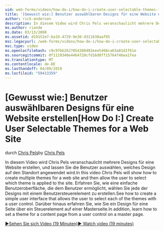 ```yaml
---
uid: web-forms/videos/how-do-i/how-do-i-create-user-selectable-themes-for-a-web-site
title: '[Gewusst wie:] Benutzer auswählbaren Designs für eine Website erstellen | Microsoft-Dokumentation'
author: rick-anderson
description: In diesem Video wird Chris Pels veranschaulicht mehrere Designs für eine Website erstellen, und lassen Sie die Benutzer auswählen, welches Design auf den Standort angewendet wird. Finden Sie unter wie...
ms.author: riande
ms.date: 03/13/2008
ms.assetid: d19152e7-ba19-4729-9e30-d311630aaf95
msc.legacyurl: /web-forms/videos/how-do-i/how-do-i-create-user-selectable-themes-for-a-web-site
msc.type: video
ms.openlocfilehash: c9c97bb2627054380d92eee5468ca03a81d2f61e
ms.sourcegitcommit: 0f1119340e4464720cfd16d0ff15764746ea1fea
ms.translationtype: MT
ms.contentlocale: de-DE
ms.lasthandoff: 04/09/2019
ms.locfileid: "59413359"
---
```

# <a name="how-do-i-create-user-selectable-themes-for-a-web-site"></a><span data-ttu-id="30f35-104">[Gewusst wie:] Benutzer auswählbaren Designs für eine Website erstellen</span><span class="sxs-lookup"><span data-stu-id="30f35-104">[How Do I:] Create User Selectable Themes for a Web Site</span></span>

<span data-ttu-id="30f35-105">durch [Chris Pels](https://twitter.com/chrispels)</span><span class="sxs-lookup"><span data-stu-id="30f35-105">by [Chris Pels](https://twitter.com/chrispels)</span></span>

<span data-ttu-id="30f35-106">In diesem Video wird Chris Pels veranschaulicht mehrere Designs für eine Website erstellen, und lassen Sie die Benutzer auswählen, welches Design auf den Standort angewendet wird.</span><span class="sxs-lookup"><span data-stu-id="30f35-106">In this video Chris Pels will show how to create multiple themes for a web site and then allow the user to select which theme is applied to the site.</span></span> <span data-ttu-id="30f35-107">Erfahren Sie, wie eine einfache Benutzeroberfläche, die dem Benutzer ermöglicht, wählen Sie jede der Designs mit einem Benutzersteuerelement zu erstellen.</span><span class="sxs-lookup"><span data-stu-id="30f35-107">See how to create a simple user interface that allows the user to select each of the themes with a user control.</span></span> <span data-ttu-id="30f35-108">Darüber hinaus erfahren Sie, wie Sie ein Design für eine Seite über ein Steuerelement auf einer Masterseite.</span><span class="sxs-lookup"><span data-stu-id="30f35-108">In addition, learn how to set a theme for a content page from a user control on a master page.</span></span>

[<span data-ttu-id="30f35-109">&#9654;Sehen Sie sich Video (19 Minuten)</span><span class="sxs-lookup"><span data-stu-id="30f35-109">&#9654; Watch video (19 minutes)</span></span>](https://channel9.msdn.com/Blogs/ASP-NET-Site-Videos/how-do-i-create-user-selectable-themes-for-a-web-site)
